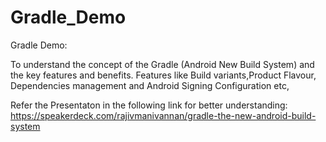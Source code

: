 Gradle_Demo
===========

Gradle Demo: 

To understand  the concept of the Gradle (Android New Build System) and the key features and benefits.
Features like Build variants,Product Flavour, Dependencies management and Android Signing Configuration etc,

Refer the Presentaton in the following link for better understanding:
https://speakerdeck.com/rajivmanivannan/gradle-the-new-android-build-system





